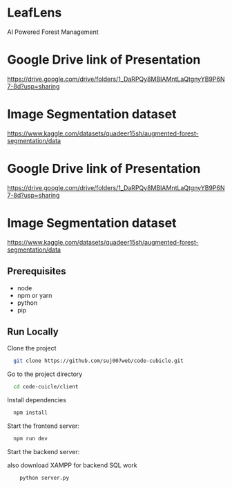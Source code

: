 
# LeafLens
AI Powered Forest Management

# Google Drive link of Presentation
https://drive.google.com/drive/folders/1_DaRPQy8MBIAMntLaQtgnyYB9P6N7-8d?usp=sharing


# Image Segmentation dataset
https://www.kaggle.com/datasets/quadeer15sh/augmented-forest-segmentation/data



# Google Drive link of Presentation
https://drive.google.com/drive/folders/1_DaRPQy8MBIAMntLaQtgnyYB9P6N7-8d?usp=sharing


# Image Segmentation dataset
https://www.kaggle.com/datasets/quadeer15sh/augmented-forest-segmentation/data


## Prerequisites
- node
- npm or yarn
- python
- pip
## Run Locally

Clone the project

```bash
  git clone https://github.com/suj007web/code-cubicle.git
```

Go to the project directory

```bash
  cd code-cuicle/client
```

Install dependencies

```bash
  npm install
```

Start the frontend server:

```bash
  npm run dev
```

Start the backend server:

also download XAMPP for backend SQL work
```bash
    python server.py
```

